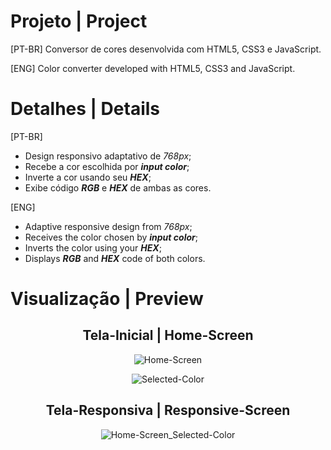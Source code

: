 # Projeto | Project
 [PT-BR]
 Conversor de cores desenvolvida com HTML5, CSS3 e JavaScript.
 
 [ENG]
 Color converter developed with HTML5, CSS3 and JavaScript.
 
# Detalhes | Details
[PT-BR]
- Design responsivo adaptativo de _768px_;
- Recebe a cor escolhida por **_input color_**;
- Inverte a cor usando seu **_HEX_**;
- Exibe código **_RGB_** e **_HEX_** de ambas as cores.

[ENG]
- Adaptive responsive design from _768px_;
- Receives the color chosen by **_input color_**;
- Inverts the color using your **_HEX_**;
- Displays **_RGB_** and **_HEX_** code of both colors.

# Visualização | Preview

<center>

## Tela-Inicial | Home-Screen
![Home-Screen](https://github.com/Jonathan-Silva05/opposite-color/assets/133710242/85b326e6-03ab-468e-afa7-376ffd136844)

![Selected-Color](https://github.com/Jonathan-Silva05/opposite-color/assets/133710242/2e56afd1-6127-421e-bba8-7ad1282218b8)

## Tela-Responsiva | Responsive-Screen
![Home-Screen_Selected-Color](https://github.com/Jonathan-Silva05/opposite-color/assets/133710242/4499b6c0-2541-47ad-9c87-d7a8f1770e0c)

</center>

